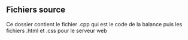 


## Fichiers source

Ce dossier contient le fichier .cpp qui est le code de la balance puis les fichiers .html et .css pour le serveur web






